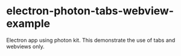 # electron-photon-tabs-webview-example
Electron app using photon kit. This demonstrate the use of tabs and webviews only.
